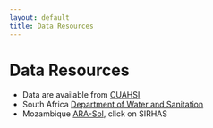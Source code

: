 ```yaml
---
layout: default
title: Data Resources
---
```

# Data Resources  
 - Data are available from [CUAHSI](https://data.cuahsi.org/)  
 - South Africa [Department of Water and Sanitation](https://www.dws.gov.za/Hydrology/)  
 - Mozambique [ARA-Sol](https://www.ara-sul.gov.mz/), click on SIRHAS    
 
 
